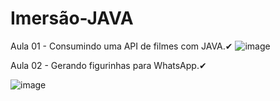 # Imersão-JAVA

Aula 01 - Consumindo uma API de filmes com JAVA.✔
![image](https://user-images.githubusercontent.com/113686425/228089012-f01a227a-bf04-46de-b317-81f609c95c20.png)

Aula 02 - Gerando figurinhas para WhatsApp.✔

![image](https://user-images.githubusercontent.com/113686425/228809958-87ed24f7-7679-4243-b3a8-40cae23349d2.png)







